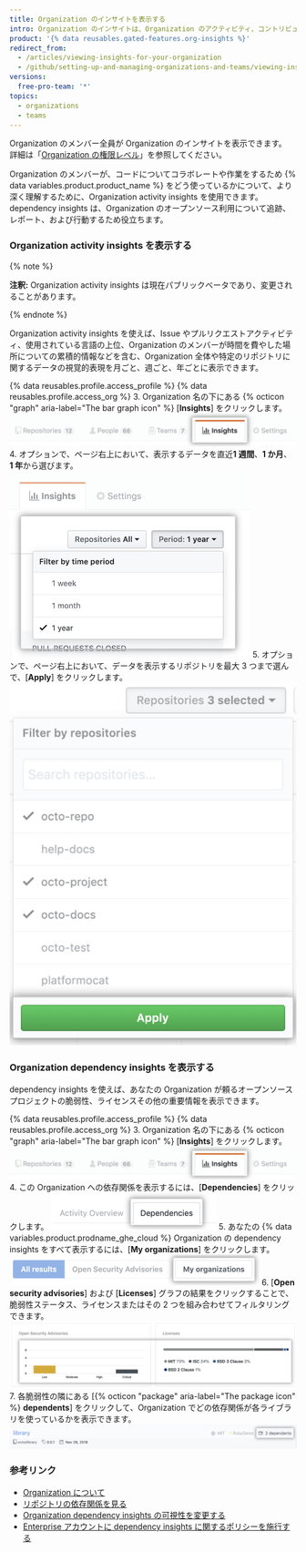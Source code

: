 ```yaml
---
title: Organization のインサイトを表示する
intro: Organization のインサイトは、Organization のアクティビティ、コントリビューション、および依存関係についてのデータを提供します。
product: '{% data reusables.gated-features.org-insights %}'
redirect_from:
  - /articles/viewing-insights-for-your-organization
  - /github/setting-up-and-managing-organizations-and-teams/viewing-insights-for-your-organization
versions:
  free-pro-team: '*'
topics:
  - organizations
  - teams
---
```

Organization のメンバー全員が Organization のインサイトを表示できます。 詳細は「[Organization の権限レベル](/articles/permission-levels-for-an-organization)」を参照してください。

Organization のメンバーが、コードについてコラボレートや作業をするため {% data variables.product.product_name %} をどう使っているかについて、より深く理解するために、Organization activity insights を使用できます。 dependency insights は、Organization のオープンソース利用について追跡、レポート、および行動するため役立ちます。

### Organization activity insights を表示する

{% note %}

**注釈:** Organization activity insights は現在パブリックベータであり、変更されることがあります。

{% endnote %}

Organization activity insights を使えば、Issue やプルリクエストアクティビティ、使用されている言語の上位、Organization のメンバーが時間を費やした場所についての累積的情報などを含む、Organization 全体や特定のリポジトリに関するデータの視覚的表現を月ごと、週ごと、年ごとに表示できます。

{% data reusables.profile.access_profile %}
{% data reusables.profile.access_org %}
3. Organization 名の下にある {% octicon "graph" aria-label="The bar graph icon" %} [**Insights**] をクリックします。 ![[organization insights] タブをクリックする](/assets/images/help/organizations/org-nav-insights-tab.png)
4. オプションで、ページ右上において、表示するデータを直近**1 週間**、**1 か月**、 **1 年**から選びます。 ![org insights を表示する期間を選択する](/assets/images/help/organizations/org-insights-time-period.png)
5. オプションで、ページ右上において、データを表示するリポジトリを最大 3 つまで選んで、[**Apply**] をクリックします。 ![org insights を表示するリポジトリを選択する](/assets/images/help/organizations/org-insights-repos.png)

### Organization dependency insights を表示する
dependency insights を使えば、あなたの Organization が頼るオープンソースプロジェクトの脆弱性、ライセンスその他の重要情報を表示できます。

{% data reusables.profile.access_profile %}
{% data reusables.profile.access_org %}
3. Organization 名の下にある {% octicon "graph" aria-label="The bar graph icon" %} [**Insights**] をクリックします。 ![メイン Organization ナビゲーションバーの [Insights] タブ](/assets/images/help/organizations/org-nav-insights-tab.png)
4. この Organization への依存関係を表示するには、[**Dependencies**] をクリックします。 ![メイン Organization ナビゲーションバーの下にある [Dependencies] タブ](/assets/images/help/organizations/org-insights-dependencies-tab.png)
5. あなたの {% data variables.product.prodname_ghe_cloud %} Organization の dependency insights をすべて表示するには、[**My organizations**] をクリックします。 ![[Dependencies] タブの下にある [My organizations] ボタン](/assets/images/help/organizations/org-insights-dependencies-my-orgs-button.png)
6. [**Open security advisories**] および [**Licenses**] グラフの結果をクリックすることで、脆弱性ステータス、ライセンスまたはその 2 つを組み合わせてフィルタリングできます。 ![My organizations vulnerabilities and licenses graphs](/assets/images/help/organizations/org-insights-dependencies-graphs.png)
7. 各脆弱性の隣にある [{% octicon "package" aria-label="The package icon" %} **dependents**] をクリックして、Organization でどの依存関係が各ライブラリを使っているかを表示できます。 ![Organization の脆弱性のある依存関係](/assets/images/help/organizations/org-insights-dependencies-vulnerable-item.png)


  ### 参考リンク

   - [Organization について](/github/setting-up-and-managing-organizations-and-teams/about-organizations)
   - [リポジトリの依存関係を見る](/github/visualizing-repository-data-with-graphs/exploring-the-dependencies-of-a-repository)
   - [Organization dependency insights の可視性を変更する](/github/setting-up-and-managing-organizations-and-teams/changing-the-visibility-of-your-organizations-dependency-insights)
   - [Enterprise アカウントに dependency insights に関するポリシーを施行する](/github/setting-up-and-managing-your-enterprise/enforcing-a-policy-on-dependency-insights-in-your-enterprise-account)
